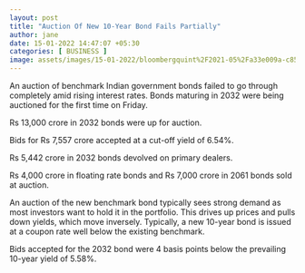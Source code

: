```yaml
---
layout: post
title: "Auction Of New 10-Year Bond Fails Partially"
author: jane 
date: 15-01-2022 14:47:07 +05:30 
categories: [ BUSINESS ] 
image: assets/images/15-01-2022/bloombergquint%2F2021-05%2Fa33e009a-c851-468d-9968-e95ae198af92%2FAn_Indian_500_rupee__bottom__and_a_2_000_rupee_banknotes_are_arranged_for_a_photograph_in_Thailand__.jpg
---
```

An auction of benchmark Indian government bonds failed to go through completely amid rising interest rates. Bonds maturing in 2032 were being auctioned for the first time on Friday.

Rs 13,000 crore in 2032 bonds were up for auction.

Bids for Rs 7,557 crore accepted at a cut-off yield of 6.54%.

Rs 5,442 crore in 2032 bonds devolved on primary dealers.

Rs 4,000 crore in floating rate bonds and Rs 7,000 crore in 2061 bonds sold at auction.

An auction of the new benchmark bond typically sees strong demand as most investors want to hold it in the portfolio. This drives up prices and pulls down yields, which move inversely. Typically, a new 10-year bond is issued at a coupon rate well below the existing benchmark.

Bids accepted for the 2032 bond were 4 basis points below the prevailing 10-year yield of 5.58%.